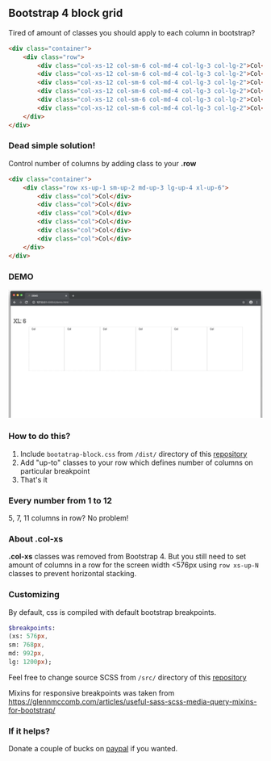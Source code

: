 ## Bootstrap 4 block grid

Tired of amount of classes you should apply to each column in bootstrap?

```html
<div class="container">
    <div class="row">
        <div class="col-xs-12 col-sm-6 col-md-4 col-lg-3 col-lg-2">Col</div>
        <div class="col-xs-12 col-sm-6 col-md-4 col-lg-3 col-lg-2">Col</div>
        <div class="col-xs-12 col-sm-6 col-md-4 col-lg-3 col-lg-2">Col</div>
        <div class="col-xs-12 col-sm-6 col-md-4 col-lg-3 col-lg-2">Col</div>
        <div class="col-xs-12 col-sm-6 col-md-4 col-lg-3 col-lg-2">Col</div>
        <div class="col-xs-12 col-sm-6 col-md-4 col-lg-3 col-lg-2">Col</div>
    </div>
</div>
```

### Dead simple solution!

Control number of columns by adding class to your **.row**

```html
<div class="container">
    <div class="row xs-up-1 sm-up-2 md-up-3 lg-up-4 xl-up-6">
        <div class="col">Col</div>
        <div class="col">Col</div>
        <div class="col">Col</div>
        <div class="col">Col</div>
        <div class="col">Col</div>
        <div class="col">Col</div>
    </div>
</div>
```
### DEMO
![](demo.gif)

### How to do this?

1. Include ```bootatrap-block.css``` from ```/dist/``` directory of this [repository](https://github.com/sashabeep/bootstrapblockgrid)
2. Add "up-to" classes to your row which defines number of columns on particular breakpoint
3. That's it

### Every number from 1 to 12

5, 7, 11 columns in row? No problem!

### About .col-xs

**.col-xs** classes was removed from Bootstrap 4. But you still need to set amount of columns in a row for the screen width <576px using ```row xs-up-N``` classes to prevent horizontal stacking.

### Customizing

By default, css is compiled with default bootstrap breakpoints.

```sass
$breakpoints:
(xs: 576px,
sm: 768px,
md: 992px,
lg: 1200px);
```

Feel free to change source SCSS from ```/src/``` directory of this [repository](https://github.com/sashabeep/bootstrapblockgrid)

Mixins for responsive breakpoints was taken from https://glennmccomb.com/articles/useful-sass-scss-media-query-mixins-for-bootstrap/

### If it helps?

Donate a couple of bucks on [paypal](https://www.paypal.me/sashabeep) if you wanted.
